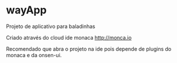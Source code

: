 # wayApp
Projeto de aplicativo para baladinhas

Criado através do cloud ide monaca <http://monca.io>

Recomendado que abra o projeto na ide pois depende de plugins do monaca e da onsen-ui.
